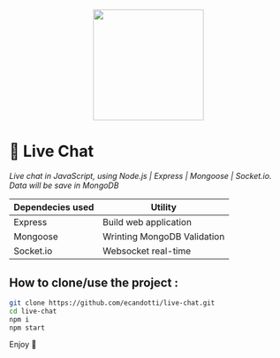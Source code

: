 <h1 align="center">
    <img height="200" src="https://www.brockwayproduction.fr/wp-content/uploads/2016/11/live-chat.png">
</h1>

# :speech_balloon: Live Chat  
  
*Live chat in JavaScript, using Node.js | Express | Mongoose | Socket.io. Data will be save in MongoDB*  
  
Dependecies used | Utility
------------ | -------------
Express | Build web application
Mongoose | Wrinting MongoDB Validation
Socket.io | Websocket real-time  
  
## How to clone/use the project :  
~~~bash
git clone https://github.com/ecandotti/live-chat.git  
cd live-chat  
npm i  
npm start
~~~
  
Enjoy :call_me_hand: 